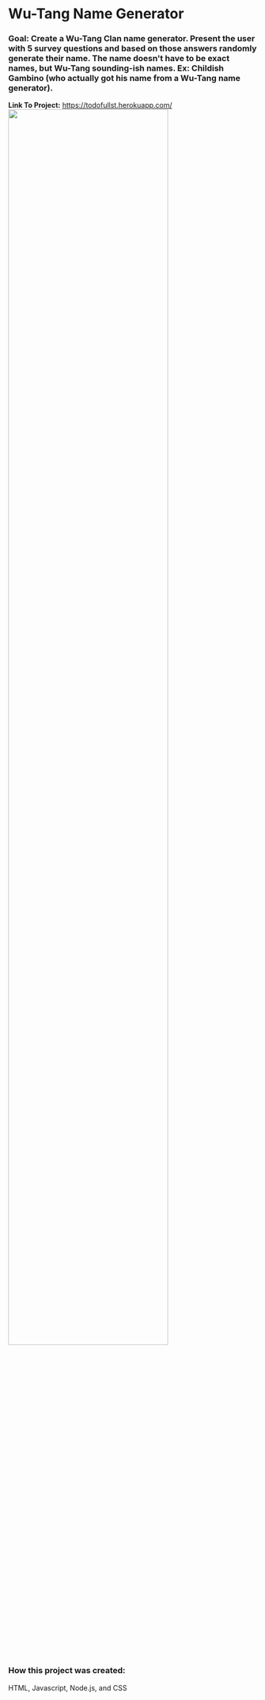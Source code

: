 # Wu-Tang Name Generator

### Goal: Create a Wu-Tang Clan name generator. Present the user with 5 survey questions and based on those answers randomly generate their name. The name doesn't have to be exact names, but Wu-Tang sounding-ish names. Ex: Childish Gambino (who actually got his name from a Wu-Tang name generator).

**Link To Project:** https://todofullst.herokuapp.com/ 
<img src= "toDo.jpg" width =80%>




### How this project was created:
HTML, Javascript, Node.js, and CSS
